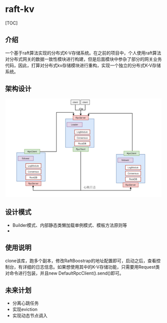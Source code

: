 # raft-kv

[TOC]

## 介绍

一个基于raft算法实现的分布式K-V存储系统。在之前的项目中，个人使用raft算法对分布式网关的数据一致性模块进行构建，但是后面模块中参杂了部分的网关业务代码，因此，打算对分布式kv存储模块进行重构，实现一个独立的分布式K-V存储系统。

## 架构设计

![pic](./design.jpg)

## 设计模式
- Builder模式、内部静态类懒加载单例模式、模板方法原则等
- 
## 使用说明

clone该库，跑多个副本，修改RaftBoostrap的地址配置即可，启动之后，查看控制台，有详细的日志信息。如果想使用其中的K-V存储功能，只需要用Request类对命令进行包装，并且new DefaultRpcClient().send()即可。

## 未来计划

- 分离心跳任务
- 实现eviction
- 实现动态节点调入
